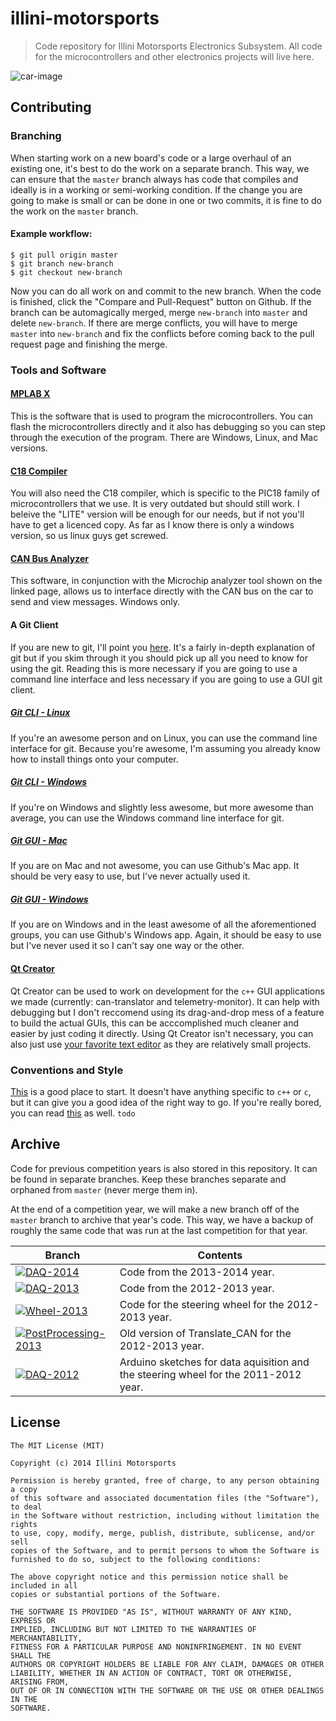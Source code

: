 # illini-motorsports
> Code repository for Illini Motorsports Electronics Subsystem. All code for the microcontrollers and other electronics projects will live here.

![car-image](http://motorsports.illinois.edu/img/car_2014.jpg)

## Contributing

### Branching
When starting work on a new board's code or a large overhaul of an existing one, it's best to do the work on a separate branch. This way, we can ensure that the `master` branch always has code that compiles and ideally is in a working or semi-working condition. If the change you are going to make is small or can be done in one or two commits, it is fine to do the work on the `master` branch.

#### Example workflow:
```
$ git pull origin master
$ git branch new-branch
$ git checkout new-branch
```
Now you can do all work on and commit to the new branch. When the code is finished, click the "Compare and Pull-Request" button on Github. If the branch can be automagically merged, merge `new-branch` into `master` and delete `new-branch`. If there are merge conflicts, you will have to merge `master` into `new-branch` and fix the conflicts before coming back to the pull request page and finishing the merge.

### Tools and Software

#### [MPLAB X](http://www.microchip.com/pagehandler/en-us/family/mplabx/)
This is the software that is used to program the microcontrollers. You can flash the microcontrollers directly and it also has debugging so you can step through the execution of the program. There are Windows, Linux, and Mac versions.

#### [C18 Compiler](http://www.microchip.com/Developmenttools/ProductDetails.aspx?PartNO=SW006011)
You will also need the C18 compiler, which is specific to the PIC18 family of microcontrollers that we use. It is very outdated but should still work. I beleive the "LITE" version will be enough for our needs, but if not you'll have to get a licenced copy. As far as I know there is only a windows version, so us linux guys get screwed.

#### [CAN Bus Analyzer](http://www.microchip.com/Developmenttools/ProductDetails.aspx?PartNO=APGDT002)
This software, in conjunction with the Microchip analyzer tool shown on the linked page, allows us to interface directly with the CAN bus on the car to send and view messages. Windows only.

#### A Git Client

If you are new to git, I'll point you [here](http://www.vogella.com/tutorials/Git/article.html). It's a fairly in-depth explanation of git but if you skim through it you should pick up all you need to know for using the git. Reading this is more necessary if you are going to use a command line interface and less necessary if you are going to use a GUI git client.


##### [Git CLI - Linux](http://git-scm.com/download/linux)
If you're an awesome person and on Linux, you can use the command line interface for git. Because you're awesome, I'm assuming you already know how to install things onto your computer.


##### [Git CLI - Windows](http://git-scm.com/download/win)
If you're on Windows and slightly less awesome, but more awesome than average, you can use the Windows command line interface for git. 
##### [Git GUI - Mac](https://mac.github.com/)
If you are on Mac and not awesome, you can use Github's Mac app. It should be very easy to use, but I've never actually used it.

##### [Git GUI - Windows](https://windows.github.com/)
If you are on Windows and in the least awesome of all the aforementioned groups, you can use Github's Windows app. Again, it should be easy to use but I've never used it so I can't say one way or the other.

#### [Qt Creator](http://qt-project.org/downloads#qt-creator)
Qt Creator can be used to work on development for the `c++` GUI applications we made (currently: can-translator and telemetry-monitor). It can help with debugging but I don't reccomend using its drag-and-drop mess of a feature to build the actual GUIs, this can be acccomplished much cleaner and easier by just coding it directly. Using Qt Creator isn't necessary, you can also just use [your favorite text editor](http://www.vim.org/) as they are relatively small projects.
 
### Conventions and Style
[This](https://github.com/outsideris/popularconvention) is a good place to start. It doesn't have anything specific to `c++` or `c`, but it can give you a good idea of the right way to go. If you're really bored, you can read [this](http://users.ece.cmu.edu/~eno/coding/CCodingStandard.html) as well.
`todo`

## Archive
Code for previous competition years is also stored in this repository. It can be found in separate branches. Keep these branches separate and orphaned from `master` (never merge them in).

At the end of a competition year, we will make a new branch off of the `master` branch to archive that year's code. This way, we have a backup of roughly the same code that was run at the last competition for that year.

| Branch | Contents |
| --- | --- |
| [![DAQ-2014](http://img.shields.io/badge/DAQ-2014-orange.svg?style=flat)](https://github.com/mass/illini-motorsports/tree/DAQ-2014) | Code from the 2013-2014 year. |
| [![DAQ-2013](http://img.shields.io/badge/DAQ-2013-orange.svg?style=flat)](https://github.com/mass/illini-motorsports/tree/DAQ-2013) | Code from the 2012-2013 year. |
| [![Wheel-2013](http://img.shields.io/badge/Wheel-2013-orange.svg?style=flat)](https://github.com/mass/illini-motorsports/tree/Wheel-2013) | Code for the steering wheel for the 2012-2013 year. |
| [![PostProcessing-2013](http://img.shields.io/badge/Post_Processing-2013-orange.svg?style=flat)](https://github.com/mass/illini-motorsports/tree/Post_Processing-2013) | Old version of Translate_CAN for the 2012-2013 year. |
| [![DAQ-2012](http://img.shields.io/badge/DAQ-2012-orange.svg?style=flat)](https://github.com/mass/illini-motorsports/tree/DAQ-2012) | Arduino sketches for data aquisition and the steering wheel for the 2011-2012 year. |



## License
```
The MIT License (MIT)

Copyright (c) 2014 Illini Motorsports

Permission is hereby granted, free of charge, to any person obtaining a copy
of this software and associated documentation files (the "Software"), to deal
in the Software without restriction, including without limitation the rights
to use, copy, modify, merge, publish, distribute, sublicense, and/or sell
copies of the Software, and to permit persons to whom the Software is
furnished to do so, subject to the following conditions:

The above copyright notice and this permission notice shall be included in all
copies or substantial portions of the Software.

THE SOFTWARE IS PROVIDED "AS IS", WITHOUT WARRANTY OF ANY KIND, EXPRESS OR
IMPLIED, INCLUDING BUT NOT LIMITED TO THE WARRANTIES OF MERCHANTABILITY,
FITNESS FOR A PARTICULAR PURPOSE AND NONINFRINGEMENT. IN NO EVENT SHALL THE
AUTHORS OR COPYRIGHT HOLDERS BE LIABLE FOR ANY CLAIM, DAMAGES OR OTHER
LIABILITY, WHETHER IN AN ACTION OF CONTRACT, TORT OR OTHERWISE, ARISING FROM,
OUT OF OR IN CONNECTION WITH THE SOFTWARE OR THE USE OR OTHER DEALINGS IN THE
SOFTWARE.
```



